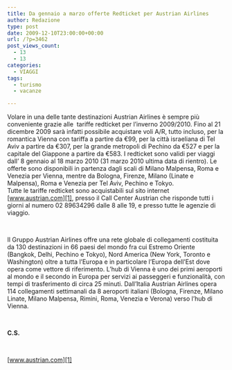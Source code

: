 ```yaml
---
title: Da gennaio a marzo offerte Redticket per Austrian Airlines
author: Redazione
type: post
date: 2009-12-10T23:00:00+00:00
url: /?p=3462
post_views_count:
  - 13
  - 13
categories:
  - VIAGGI
tags:
  - turismo
  - vacanze

---
```

Volare in una delle tante destinazioni Austrian Airlines &egrave; sempre pi&ugrave; conveniente grazie alle&nbsp; tariffe redticket per l&rsquo;inverno 2009/2010. Fino al 21 dicembre 2009 sar&agrave; infatti possibile acquistare voli A/R, tutto incluso, per la romantica Vienna con tariffa a partire da &euro;99, per la citt&agrave; israeliana di Tel Aviv a partire da &euro;307, per la grande metropoli di Pechino da &euro;527 e per la capitale del Giappone a partire da &euro;583. I redticket sono validi per viaggi dall&rsquo; 8 gennaio al 18 marzo 2010 (31 marzo 2010 ultima data di rientro). Le offerte sono disponibili in partenza dagli scali di Milano Malpensa, Roma e Venezia per Vienna, mentre da Bologna, Firenze, Milano (Linate e Malpensa), Roma e Venezia per Tel Aviv, Pechino e Tokyo.  
Tutte le tariffe redticket sono acquistabili sul sito internet [www.austrian.com][1], presso il Call Center Austrian che risponde tutti i giorni al numero 02 89634296 dalle 8 alle 19, e presso tutte le agenzie di viaggio.

&nbsp;

Il Gruppo Austrian Airlines offre una rete globale di collegamenti costituita da 130 destinazioni in 66 paesi del mondo fra cui Estremo Oriente (Bangkok, Delhi, Pechino e Tokyo), Nord America (New York, Toronto e Washington) oltre a tutta l&rsquo;Europa e in particolare l&rsquo;Europa dell&rsquo;Est dove opera come vettore di riferimento. L&rsquo;hub di Vienna &egrave; uno dei primi aeroporti al mondo e il secondo in Europa per servizi ai passeggeri e funzionalit&agrave;, con tempi di trasferimento di circa 25 minuti. Dall&rsquo;Italia Austrian Airlines opera 114 collegamenti settimanali da 8 aeroporti italiani (Bologna, Firenze, Milano Linate, Milano Malpensa, Rimini, Roma, Venezia e Verona) verso l&rsquo;hub di Vienna.

&nbsp;

**C.S.**

&nbsp;

[www.austrian.com][1]

 [1]: https://www.austrian.com